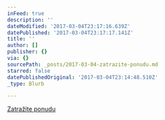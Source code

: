 ```yaml
---
inFeed: true
description: ''
dateModified: '2017-03-04T23:17:16.639Z'
datePublished: '2017-03-04T23:17:17.141Z'
title: ''
author: []
publisher: {}
via: {}
sourcePath: _posts/2017-03-04-zatrazite-ponudu.md
starred: false
datePublishedOriginal: '2017-03-04T23:14:48.510Z'
_type: Blurb

---
```

[Zatražite ponudu][0]

[0]: https://docs.google.com/forms/d/e/1FAIpQLScdOVsi3x4G0Lhj3_OM6jahpukJaGd1BQo7SdDcZ_cg58LITg/viewform